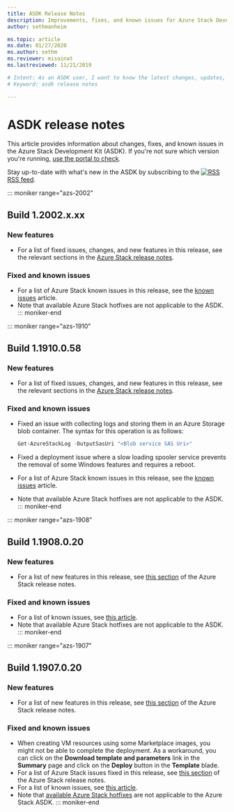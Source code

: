 ```yaml
---
title: ASDK Release Notes 
description: Improvements, fixes, and known issues for Azure Stack Development Kit (ASDK).
author: sethmanheim

ms.topic: article
ms.date: 01/27/2020
ms.author: sethm
ms.reviewer: misainat
ms.lastreviewed: 11/21/2019

# Intent: As an ASDK user, I want to know the latest changes, updates, and bug fixes to the ASDK.
# Keyword: asdk release notes

---
```



# ASDK release notes

This article provides information about changes, fixes, and known issues in the Azure Stack Development Kit (ASDK). If you're not sure which version you're running, [use the portal to check](../operator/azure-stack-updates.md).

Stay up-to-date with what's new in the ASDK by subscribing to the [![RSS](./media/asdk-release-notes/feed-icon-14x14.png)](https://docs.microsoft.com/api/search/rss?search=Azure+Stack+Development+Kit+release+notes&locale=en-us#) [RSS feed](https://docs.microsoft.com/api/search/rss?search=Azure+Stack+Development+Kit+release+notes&locale=en-us#).

::: moniker range="azs-2002"
## Build 1.2002.x.xx

### New features

- For a list of fixed issues, changes, and new features in this release, see the relevant sections in the [Azure Stack release notes](../operator/release-notes.md).

### Fixed and known issues

- For a list of Azure Stack known issues in this release, see the [known issues](../operator/known-issues.md) article.
- Note that available Azure Stack hotfixes are not applicable to the ASDK.
::: moniker-end

::: moniker range="azs-1910"
## Build 1.1910.0.58

### New features

- For a list of fixed issues, changes, and new features in this release, see the relevant sections in the [Azure Stack release notes](../operator/release-notes.md).

### Fixed and known issues

- Fixed an issue with collecting logs and storing them in an Azure Storage blob container. The syntax for this operation is as follows:

  ```powershell
  Get-AzureStackLog -OutputSasUri "<Blob service SAS Uri>"
  ``` 

- Fixed a deployment issue where a slow loading spooler service prevents the removal of some Windows features and requires a reboot.
- For a list of Azure Stack known issues in this release, see the [known issues](../operator/known-issues.md) article.
- Note that available Azure Stack hotfixes are not applicable to the ASDK.
::: moniker-end

::: moniker range="azs-1908"
  
## Build 1.1908.0.20

### New features

- For a list of new features in this release, see [this section](/azure-stack/operator/release-notes?view=azs-1908#whats-new-1) of the Azure Stack release notes.

<!-- ### Changes -->

### Fixed and known issues

<!-- - For a list of Azure Stack issues fixed in this release, see [this section](/azure-stack/operator/release-notes?view=azs-1908#fixes-1) of the Azure Stack release notes. -->
- For a list of known issues, see [this article](/azure-stack/operator/known-issues?view=azs-1908).
- Note that available Azure Stack hotfixes are not applicable to the ASDK.
::: moniker-end

::: moniker range="azs-1907"
## Build 1.1907.0.20

### New features

- For a list of new features in this release, see [this section](/azure-stack/operator/release-notes?view=azs-1907#whats-in-this-update) of the Azure Stack release notes.

<!-- ### Changes -->

### Fixed and known issues

- When creating VM resources using some Marketplace images, you might not be able to complete the deployment. As a workaround, you can click on the **Download template and parameters** link in the **Summary** page and click on the **Deploy** button in the **Template** blade.
- For a list of Azure Stack issues fixed in this release, see [this section](/azure-stack/operator/release-notes?view=azs-1907#fixes-2) of the Azure Stack release notes.
- For a list of known issues, see [this article](/azure-stack/operator/known-issues?view=azs-1907).
- Note that [available Azure Stack hotfixes](/azure-stack/operator/release-notes?view=azs-1907#hotfixes-2) are not applicable to the Azure Stack ASDK.
::: moniker-end
